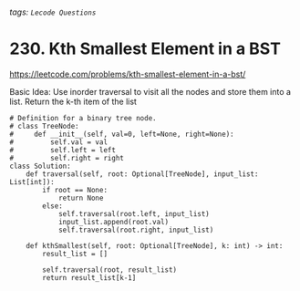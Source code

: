 ###### tags: `Lecode Questions`

# 230. Kth Smallest Element in a BST

https://leetcode.com/problems/kth-smallest-element-in-a-bst/

Basic Idea: Use inorder traversal to visit all the nodes and store them into a list.  Return the k-th item of the list


```python=
# Definition for a binary tree node.
# class TreeNode:
#     def __init__(self, val=0, left=None, right=None):
#         self.val = val
#         self.left = left
#         self.right = right
class Solution:
    def traversal(self, root: Optional[TreeNode], input_list: List[int]):            
        if root == None:
            return None
        else:
            self.traversal(root.left, input_list)
            input_list.append(root.val)
            self.traversal(root.right, input_list)
            
    def kthSmallest(self, root: Optional[TreeNode], k: int) -> int:
        result_list = []
                       
        self.traversal(root, result_list)
        return result_list[k-1]
                
```